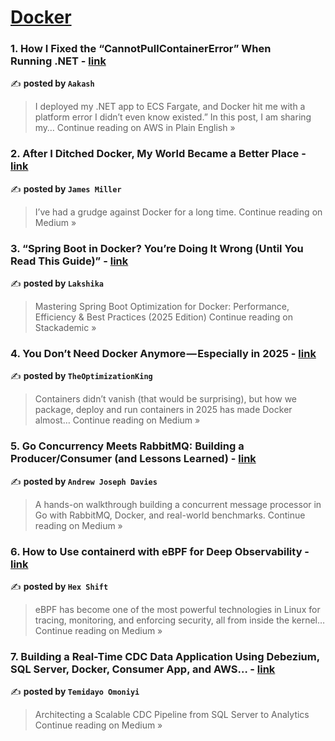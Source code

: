 
<h1><a href=https://medium.com/tag/docker/recommended target="_blank" rel="noopener noreferrer">Docker</a></h1>
<h3>1. How I Fixed the “CannotPullContainerError” When Running .NET - <a href="https://aws.plainenglish.io/how-i-fixed-the-cannotpullcontainererror-when-running-net-881a526f4d8a?source=rss------docker-5" target="_blank" rel="noopener noreferrer">link</a></h3>

✍️ **posted by `Aakash`**

<blockquote>I deployed my .NET app to ECS Fargate, and Docker hit me with a platform error I didn’t even know existed.”
In this post, I am sharing my…
Continue reading on AWS in Plain English »</blockquote>

<h3>2. After I Ditched Docker, My World Became a Better Place - <a href="https://medium.com/@james.miller941/after-i-ditched-docker-my-world-became-a-better-place-3e0b4cd5652d?source=rss------docker-5" target="_blank" rel="noopener noreferrer">link</a></h3>

✍️ **posted by `James Miller`**

<blockquote>I’ve had a grudge against Docker for a long time.
Continue reading on Medium »</blockquote>

<h3>3.  “Spring Boot in Docker? You’re Doing It Wrong (Until You Read This Guide)” - <a href="https://blog.stackademic.com/spring-boot-in-docker-youre-doing-it-wrong-until-you-read-this-guide-d37f08ef4148?source=rss------docker-5" target="_blank" rel="noopener noreferrer">link</a></h3>

✍️ **posted by `Lakshika`**

<blockquote>Mastering Spring Boot Optimization for Docker: Performance, Efficiency & Best Practices (2025 Edition)
Continue reading on Stackademic »</blockquote>

<h3>4. You Don’t Need Docker Anymore — Especially in 2025 - <a href="https://medium.com/@optimzationking2/you-dont-need-docker-anymore-especially-in-2025-7c8bbbd9af00?source=rss------docker-5" target="_blank" rel="noopener noreferrer">link</a></h3>

✍️ **posted by `TheOptimizationKing`**

<blockquote>Containers didn’t vanish (that would be surprising), but how we package, deploy and run containers in 2025 has made Docker almost…
Continue reading on Medium »</blockquote>

<h3>5. Go Concurrency Meets RabbitMQ: Building a Producer/Consumer (and Lessons Learned) - <a href="https://medium.com/@andrewdaviesul/go-concurrency-meets-rabbitmq-building-a-producer-consumer-and-lessons-learned-22d3a7102204?source=rss------docker-5" target="_blank" rel="noopener noreferrer">link</a></h3>

✍️ **posted by `Andrew Joseph Davies`**

<blockquote>A hands-on walkthrough building a concurrent message processor in Go with RabbitMQ, Docker, and real-world benchmarks.
Continue reading on Medium »</blockquote>

<h3>6. How to Use containerd with eBPF for Deep Observability - <a href="https://hexshift.medium.com/how-to-use-containerd-with-ebpf-for-deep-observability-e39a7f9910b9?source=rss------docker-5" target="_blank" rel="noopener noreferrer">link</a></h3>

✍️ **posted by `Hex Shift`**

<blockquote>eBPF has become one of the most powerful technologies in Linux for tracing, monitoring, and enforcing security, all from inside the kernel…
Continue reading on Medium »</blockquote>

<h3>7. Building a Real-Time CDC Data Application Using Debezium, SQL Server, Docker, Consumer App, and AWS… - <a href="https://medium.com/@kiddojazz/building-a-real-time-cdc-data-application-using-debezium-sql-server-docker-consumer-app-and-aws-363bf1cf006f?source=rss------docker-5" target="_blank" rel="noopener noreferrer">link</a></h3>

✍️ **posted by `Temidayo Omoniyi`**

<blockquote>Architecting a Scalable CDC Pipeline from SQL Server to Analytics
Continue reading on Medium »</blockquote>

